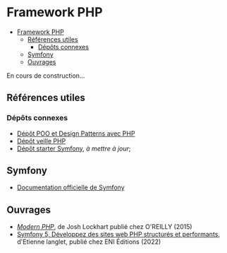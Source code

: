 # Framework PHP

- [Framework PHP](#framework-php)
  - [Références utiles](#références-utiles)
    - [Dépôts connexes](#dépôts-connexes)
  - [Symfony](#symfony)
  - [Ouvrages](#ouvrages)

En cours de construction...

## Références utiles

### Dépôts connexes


- [Dépôt POO et Design Patterns avec PHP](https://github.com/paul-schuhm/design-patterns)
- [Dépôt veille PHP](https://github.com/paul-schuhm/veille-php)
- [Dépôt starter Symfony](https://github.com/paul-schuhm/symfony-starter-bibliotheque), *à mettre à jour*;

## Symfony

- [Documentation officielle de Symfony](https://symfony.com/doc/current/index.html)

## Ouvrages

- [*Modern PHP*](https://www.oreilly.com/library/view/modern-php/9781491905173/), de Josh Lockhart publié chez O'REILLY (2015)
- [Symfony 5, Développez des sites web PHP structurés et performants](https://www.editions-eni.fr/livre/symfony-5-developpez-des-sites-web-php-structures-et-performants-9782409037221), d'Etienne langlet, publié chez ENI Éditions (2022)